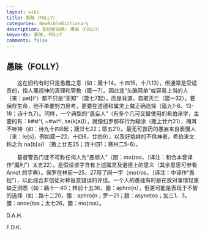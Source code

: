 ```yaml
---
layout: wiki
title: 愚昧（FOLLY）
categories: NewBibleDictionary
description: 圣经新词典: 愚昧（FOLLY）
keywords: 愚昧, FOLLY
comments: false
---
```


## 愚昧（FOLLY）

　　这在旧约有时只是愚蠢之意（如：箴十14，十四15，十八13），但通常是受谴责的，指人蔑视神的真理和管教（箴一7）。因此连“头脑简单”或容易上当的人（来：pet[i^）都不只是“无知”（箴七7起），而是背道，自取灭亡（箴一32）。要保存生命，他不单要努力思考，更要在道德和属灵上做正确选择（箴九1-6、13-18；诗十九7）。同样，一个典型的“愚妄人”（有多个几可交替使用的希伯来字，主要的有：k#si^l, ~#wi^l, sa{k[a{l），就像扫罗那样行为糊涂（撒上廿六21），掩耳不听神（如：诗九十四8起；箴廿七22；耶五21）。最无可救药的愚妄来自亵慢人（来：le{s]，例如箴一22，十四6，廿四9），以及好挑衅的不信神者，希伯来文称之为 na{b[a{l （撒上廿五25；诗十四1；赛卅二5-6）。

　　基督警告门徒不可称任何人为“愚顽人”（腊：mo{ros，〔译注：和合本音译作“魔利”〕太五22），是假设该字含有上述属灵及道德上的意义（其余意思可参看 Arndt 的字典）。保罗在林前一25、27用了同一字（mo{ros，〔译注：中译作“愚拙”〕，以此综合非信徒对神旨意错误的评估。一个人的愚拙有时是在放对事情轻重缺乏洞悉（如：路十一40；林前十五36，腊：aphro{n），但更可能是表现于不智的选择（如：路十二20，腊：aphro{n；罗一21；腊：asynetos；加三1、3，腊：anoe{tos；太七26，腊：mo{ros）。

D.A.H.

F.D.K.








